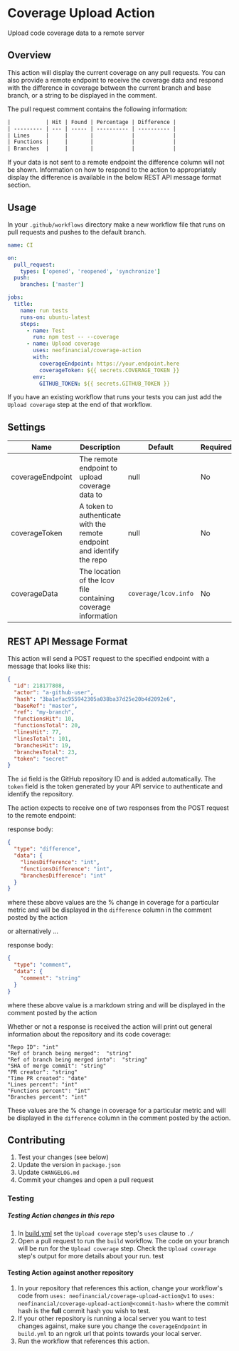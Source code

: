 # Coverage Upload Action

Upload code coverage data to a remote server

## Overview

This action will display the current coverage on any pull requests. You can also provide a remote endpoint to receive the coverage data and respond with the difference in coverage between the current branch and base branch, or a string to be displayed in the comment.

The pull request comment contains the following information:

```txt
|           | Hit | Found | Percentage | Difference |
| --------- | --- | ----- | ---------- | ---------- |
| Lines     |     |       |            |            |
| Functions |     |       |            |            |
| Branches  |     |       |            |            |
```

If your data is not sent to a remote endpoint the difference column will not be shown. Information on how to respond to the action to appropriately display the difference is available in the below REST API message format section.

## Usage

In your `.github/workflows` directory make a new workflow file that runs on pull requests and pushes to the default branch.

```yml
name: CI

on:
  pull_request:
    types: ['opened', 'reopened', 'synchronize']
  push:
    branches: ['master']

jobs:
  title:
    name: run tests
    runs-on: ubuntu-latest
    steps:
      - name: Test
        run: npm test -- --coverage
      - name: Upload coverage
        uses: neofinancial/coverage-action
        with:
          coverageEndpoint: https://your.endpoint.here
          coverageToken: ${{ secrets.COVERAGE_TOKEN }}
        env:
          GITHUB_TOKEN: ${{ secrets.GITHUB_TOKEN }}
```

If you have an existing workflow that runs your tests you can just add the `Upload coverage` step at the end of that workflow.

## Settings

| Name             | Description                                                            | Default              | Required |
| ---------------- | ---------------------------------------------------------------------- | -------------------- | -------- |
| coverageEndpoint | The remote endpoint to upload coverage data to                         | null                 | No       |
| coverageToken    | A token to authenticate with the remote endpoint and identify the repo | null                 | No       |
| coverageData     | The location of the lcov file containing coverage information          | `coverage/lcov.info` | No       |

## REST API Message Format

This action will send a POST request to the specified endpoint with a message that looks like this:

```json
{
  "id": 218177808,
  "actor": "a-github-user",
  "hash": "3ba1efac955942305a038ba37d25e20b4d2092e6",
  "baseRef": "master",
  "ref": "my-branch",
  "functionsHit": 10,
  "functionsTotal": 20,
  "linesHit": 77,
  "linesTotal": 101,
  "branchesHit": 19,
  "branchesTotal": 23,
  "token": "secret"
}
```

The `id` field is the GitHub repository ID and is added automatically. The `token` field is the token generated by your API service to authenticate and identify the repository.

The action expects to receive one of two responses from the POST request to the remote endpoint:

response body:

```json
{
  "type": "difference",
  "data": {
    "linesDifference": "int",
    "functionsDifference": "int",
    "branchesDifference": "int"
  }
}
```

where these above values are the % change in coverage for a particular metric and will be displayed in the `difference` column in the comment posted by the action

or alternatively ...

response body:

```json
{
  "type": "comment",
  "data": {
    "comment": "string"
  }
}
```

where these above value is a markdown string and will be displayed in the comment posted by the action

Whether or not a response is received the action will print out general information about the repository and its code coverage:

```
"Repo ID": "int"
"Ref of branch being merged":  "string"
"Ref of branch being merged into":  "string"
"SHA of merge commit": "string"
"PR creator": "string"
"Time PR created": "date"
"Lines percent": "int"
"Functions percent": "int"
"Branches percent": "int"
```
These values are the % change in coverage for a particular metric and will be displayed in the `difference` column in the comment posted by the action.

## Contributing

1. Test your changes (see below)
1. Update the version in `package.json`
1. Update `CHANGELOG.md`
1. Commit your changes and open a pull request

### Testing

##### Testing Action changes in this repo

1. In [build.yml](./.github/workflows/build.yml#L30) set the `Upload coverage` step's `uses` clause to `./`
1. Open a pull request to run the `build` workflow. The code on your branch will be run for the `Upload coverage` step. Check the `Upload coverage` step's output for more details about your run.
test

#### Testing Action against another repository

1. In your repository that references this action, change your workflow's code from
 `uses: neofinancial/coverage-upload-action@v1` to `uses: neofinancial/coverage-upload-action@<commit-hash>` where the commit hash is the **full** commit hash you wish to test.
1. If your other repository is running a local server you want to test changes against, make sure you change the `coverageEndpoint` in `build.yml` to an ngrok url that points towards your local server.
1. Run the workflow that references this action.

